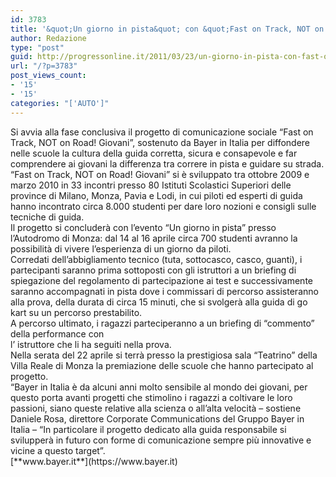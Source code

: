 ```yaml
---
id: 3783
title: '&quot;Un giorno in pista&quot; con &quot;Fast on Track, NOT on Road!Giovani&quot;'
author: Redazione
type: "post"
guid: http://progressonline.it/2011/03/23/un-giorno-in-pista-con-fast-on-track-not-on-roadgiovani/
url: "/?p=3783"
post_views_count:
- '15'
- '15'
categories: "['AUTO']"
---
```


<div> </div><div>Si avvia alla fase conclusiva il progetto di comunicazione sociale “Fast on Track, NOT on Road! Giovani”, sostenuto da Bayer in Italia per diffondere nelle scuole la cultura della guida corretta, sicura e consapevole e far comprendere ai giovani la differenza tra correre in pista e guidare su strada. </div><div>“Fast on Track, NOT on Road! Giovani” si è sviluppato tra ottobre 2009 e marzo 2010 in 33 incontri presso 80 Istituti Scolastici Superiori delle province di Milano, Monza, Pavia e Lodi, in cui piloti ed esperti di guida hanno incontrato circa 8.000 studenti per dare loro nozioni e consigli sulle tecniche di guida. </div><div>Il progetto si concluderà con l’evento “Un giorno in pista” presso l’Autodromo di Monza: dal 14 al 16 aprile circa 700 studenti avranno la possibilità di vivere l’esperienza di un giorno da piloti. </div><div>Corredati dell’abbigliamento tecnico (tuta, sottocasco, casco, guanti), i partecipanti saranno prima sottoposti con gli istruttori a un briefing di spiegazione del regolamento di partecipazione ai test e successivamente saranno accompagnati in pista dove i commissari di percorso assisteranno alla prova, della durata di circa 15 minuti, che si svolgerà alla guida di go kart su un percorso prestabilito. </div><div>A percorso ultimato, i ragazzi parteciperanno a un briefing di “commento” della performance con </div><div>l’ istruttore che li ha seguiti nella prova. </div><div>Nella serata del 22 aprile si terrà presso la prestigiosa sala “Teatrino” della Villa Reale di Monza la premiazione delle scuole che hanno partecipato al progetto. </div><div>“Bayer in Italia è da alcuni anni molto sensibile al mondo dei giovani, per questo porta avanti progetti che stimolino i ragazzi a coltivare le loro passioni, siano queste relative alla scienza o all’alta velocità – sostiene Daniele Rosa, direttore Corporate Communications del Gruppo Bayer in Italia – “In particolare il progetto dedicato alla guida responsabile si svilupperà in futuro con forme di comunicazione sempre più innovative e vicine a questo target”. </div><div> </div><div>[**www.bayer.it**](https://www.bayer.it)</div><div> </div>